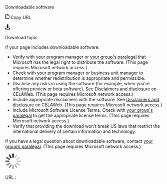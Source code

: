 ﻿# 

Downloadable software

![Copy URL](media/downloadable-software/Copy.png)
Copy URL

![Download](media/downloadable-software/Download.png)

Download topic

If your page includes downloadable software:

  - Verify with your program manager or [your group's paralegal](https://microsoft.sharepoint.com/sites/lcaweb/Pages/Applications/LegalContact.aspx) that Microsoft has the legal right to distribute the software. (This page requires Microsoft network access.)
  - Check
    with your program manager or business unit manager
    to determine whether redistribution is appropriate and
    permissible.
  - Disclose any risks in using the software (for example, when you're offering preview or beta software). See [Disclaimers and disclosure](https://microsoft.sharepoint.com/sites/LCAWeb/Home/Marketing/Marketing-and-Advertising-Content/Disclaimers) on CELAWeb. (This page requires Microsoft network access.)
  - Include appropriate disclaimers with the software. See [Disclaimers and disclosure](https://microsoft.sharepoint.com/sites/LCAWeb/Home/Marketing/Marketing-and-Advertising-Content/Disclaimers) on CELAWeb. (This page requires Microsoft network access.)
  - Include Microsoft Software License Terms. Check with [your group's paralegal](https://microsoft.sharepoint.com/sites/lcaweb/Pages/Applications/LegalContact.aspx) to get the appropriate license terms. (This page requires Microsoft network access.)
  - Verify
    that providing the download won’t break US laws that restrict
    the international delivery of certain information and technology.

If you have a legal question about downloadable software, contact [your group’s paralegal](https://microsoft.sharepoint.com/sites/lcaweb/Pages/Applications/LegalContact.aspx). (This page requires Microsoft network access.)

![In progress](media/downloadable-software/activity-large.gif)

URL :
